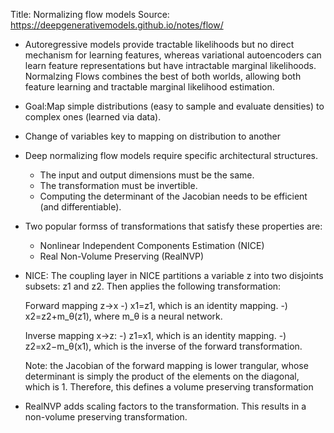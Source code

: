 Title: Normalizing flow models
Source: https://deepgenerativemodels.github.io/notes/flow/


- Autoregressive models provide tractable likelihoods but no direct mechanism for learning features, whereas variational autoencoders can learn feature representations but have intractable marginal likelihoods.  Normalzing Flows combines the best of both worlds, allowing both feature learning and tractable marginal likelihood estimation.

- Goal:Map simple distributions (easy to sample and evaluate densities) to complex ones (learned via data).

- Change of variables key to mapping on distribution to another


- Deep normalizing flow models require specific architectural structures.
  - The input and output dimensions must be the same.
  - The transformation must be invertible.
  - Computing the determinant of the Jacobian needs to be efficient (and differentiable).

- Two popular formss of transformations that satisfy these properties are:
   - Nonlinear Independent Components Estimation (NICE)
   - Real Non-Volume Preserving (RealNVP)


- NICE: The coupling layer in NICE partitions a variable z into two disjoints subsets: z1 and z2.
  Then applies the following transformation:

  Forward mapping z->x
    -) x1=z1, which is an identity mapping.
    -) x2=z2+m_θ(z1), where m_θ is a neural network.

  Inverse mapping x->z:
    -) z1=x1, which is an identity mapping.
    -) z2=x2−m_θ(x1), which is the inverse of the forward transformation.

  Note: the Jacobian of the forward mapping is lower trangular, whose determinant is simply the product of the elements on the diagonal, which is 1.
  Therefore, this defines a volume preserving transformation

- RealNVP adds scaling factors to the transformation.
  This results in a non-volume preserving transformation.